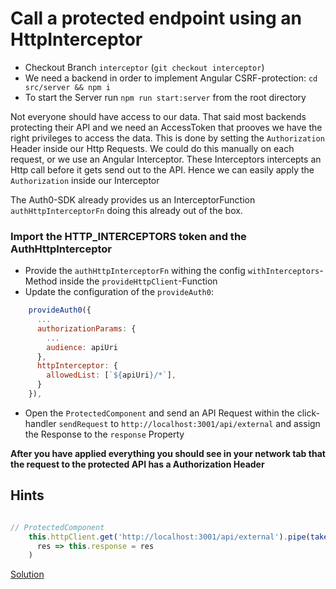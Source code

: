 # Call a protected endpoint using an HttpInterceptor

- Checkout Branch `interceptor` (`git checkout interceptor`)
- We need a backend in order to implement Angular CSRF-protection: `cd src/server && npm i`
- To start the Server run `npm run start:server` from the root directory

Not everyone should have access to our data. That said most backends protecting their API and we need an AccessToken that prooves 
we have the right privileges to access the data.
This is done by setting the `Authorization` Header inside our Http Requests. We could do this manually on each
request, or we use an Angular Interceptor.
These Interceptors intercepts an Http call before it gets send out to the API. Hence we can easily apply the `Authorization` inside
our Interceptor

The Auth0-SDK already provides us an InterceptorFunction `authHttpInterceptorFn` doing this already out of the box.

### Import the HTTP_INTERCEPTORS token and the AuthHttpInterceptor

- Provide the `authHttpInterceptorFn` withing the config `withInterceptors`-Method inside the `provideHttpClient`-Function
- Update the configuration of the `provideAuth0`:

```javascript
    provideAuth0({
      ...
      authorizationParams: {
        ...
        audience: apiUri
      },
      httpInterceptor: {
        allowedList: [`${apiUri}/*`],
      }
    }),

```

- Open the `ProtectedComponent` and send an API Request within the click-handler `sendRequest` to `http://localhost:3001/api/external` and assign the Response to the `response` Property

**After you have applied everything you should see in your network tab that the request to the protected API has a Authorization Header**

## Hints

```JavaScript

// ProtectedComponent
    this.httpClient.get('http://localhost:3001/api/external').pipe(take(1)).subscribe(
      res => this.response = res
    )
```

[Solution](https://github.com/martinakraus/angular-security/pull/new/interceptor-solution)